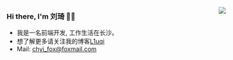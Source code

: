<a href="https://hello7cat.com/" target="_blank"><img align="right" src="https://github-readme-stats.vercel.app/api?username=l1uqi&show_icons=true&count_private=false&theme=vue-dark" /></a>

### Hi there, I'm 刘琦 👋👋

- 我是一名前端开发, 工作生活在长沙。
- 想了解更多请关注我的博客[L1uqi](https://hello7cat.com/)
- Mail: chyi_fox@foxmail.com

<!-- - 🌱 I’m currently learning FE. -->


<!--
[![Anurag's GitHub stats](https://github-readme-stats.vercel.app/api?username=l1uqi)](https://github.com/anuraghazra/github-readme-stats)
-->

<!--
**l1uqi/l1uqi** is a ✨ _special_ ✨ repository because its `README.md` (this file) appears on your GitHub profile.

Here are some ideas to get you started:

- 🔭 I’m currently working on ...
- 🌱 I’m currently learning ...
- 👯 I’m looking to collaborate on ...
- 🤔 I’m looking for help with ...
- 💬 Ask me about ...
- 📫 How to reach me: ...
- 😄 Pronouns: ...
- ⚡ Fun fact: ...
-->
